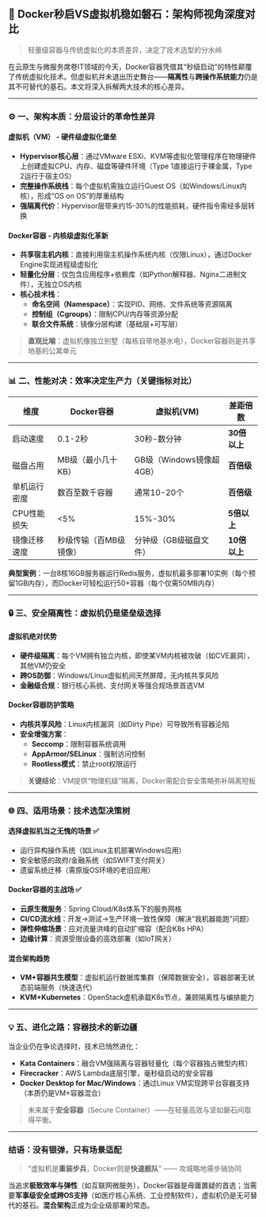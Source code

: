 ## 🐳 Docker秒启VS虚拟机稳如磐石：架构师视角深度对比

> 轻量级容器与传统虚拟化的本质差异，决定了技术选型的分水岭

在云原生与微服务席卷IT领域的今天，Docker容器凭借其“秒级启动”的特性颠覆了传统虚拟化技术。但虚拟机并未退出历史舞台——**隔离性**与**跨操作系统能力**仍是其不可替代的基石。本文将深入拆解两大技术的核心差异。

---

### ⚙️ 一、架构本质：分层设计的革命性差异

#### **虚拟机（VM）** - 硬件级虚拟化堡垒
- **Hypervisor核心层**：通过VMware ESXi、KVM等虚拟化管理程序在物理硬件上创建虚拟CPU、内存、磁盘等硬件环境（Type 1直接运行于裸金属，Type 2运行于宿主OS）
- **完整操作系统栈**：每个虚拟机需独立运行Guest OS（如Windows/Linux内核），形成“OS on OS”的厚重结构
- **强隔离代价**：Hypervisor层带来约15-30%的性能损耗，硬件指令需经多层转换

#### **Docker容器** - 内核级虚拟化革新
- **共享宿主机内核**：直接利用宿主机操作系统内核（仅限Linux），通过Docker Engine实现进程级虚拟化
- **轻量化分层**：仅包含应用程序+依赖库（如Python解释器、Nginx二进制文件），无独立OS内核
- **核心技术栈**：
    - **命名空间（Namespace）**：实现PID、网络、文件系统等资源隔离
    - **控制组（Cgroups）**：限制CPU/内存等资源分配
    - **联合文件系统**：镜像分层构建（基础层+可写层）

> **直观比喻**：虚拟机像独立别墅（每栋自带地基水电），Docker容器则是共享地基的公寓单元

---

### 📊 二、性能对决：效率决定生产力（关键指标对比）

| 维度          | Docker容器                | 虚拟机(VM)               | 差距倍数      |
|---------------|---------------------------|--------------------------|--------------|
| 启动速度      | 0.1-2秒          | 30秒-数分钟      | **30倍以上** |
| 磁盘占用      | MB级（最小几十KB）   | GB级（Windows镜像超4GB）| **百倍级**   |
| 单机运行密度  | 数百至数千容器    | 通常10-20个         | **百倍级**   |
| CPU性能损失   | <5%                  | 15%-30%             | **5倍以上**  |
| 镜像迁移速度  | 秒级传输（百MB级镜像）   | 分钟级（GB级磁盘文件）  | **10倍以上** |

**典型案例**：一台8核16GB服务器运行Redis服务，虚拟机最多部署10实例（每个预留1GB内存），而Docker可轻松运行50+容器（每个仅需50MB内存）

---

### 🔒 三、安全隔离性：虚拟机仍是堡垒级选择

#### **虚拟机绝对优势**
- **硬件级隔离**：每个VM拥有独立内核，即使某VM内核被攻破（如CVE漏洞），其他VM仍安全
- **跨OS防御**：Windows/Linux虚拟机间天然屏障，无内核共享风险
- **金融级合规**：银行核心系统、支付网关等强合规场景首选VM

#### **Docker容器防护策略**
- **内核共享风险**：Linux内核漏洞（如Dirty Pipe）可导致所有容器沦陷
- **安全增强方案**：
    - **Seccomp**：限制容器系统调用
    - **AppArmor/SELinux**：强制访问控制
    - **Rootless模式**：禁止root权限运行

> **关键结论**：VM提供“物理机级”隔离，Docker需配合安全策略弥补隔离短板

---

### 🌐 四、适用场景：技术选型决策树

#### **选择虚拟机当之无愧的场景 ✅**
- 运行异构操作系统（如Linux主机部署Windows应用）
- 安全敏感的政府/金融系统（如SWIFT支付网关）
- 遗留系统迁移（需原版OS环境的老旧应用）

#### **Docker容器的主战场 ✅**
- **云原生微服务**：Spring Cloud/K8s体系下的服务网格
- **CI/CD流水线**：开发→测试→生产环境一致性保障（解决“我机器能跑”问题）
- **弹性伸缩场景**：应对流量洪峰的自动扩缩容（配合K8s HPA）
- **边缘计算**：资源受限设备的高效部署（如IoT网关）

#### **混合架构趋势**
- **VM+容器共生模型**：虚拟机运行数据库集群（保障数据安全），容器部署无状态前端服务（快速迭代）
- **KVM+Kubernetes**：OpenStack虚机承载K8s节点，兼顾隔离性与编排能力

---

### 💡 五、进化之路：容器技术的新边疆

当企业仍在争论选择时，技术已悄然进化：
- **Kata Containers**：融合VM强隔离与容器轻量化（每个容器独占微型内核）
- **Firecracker**：AWS Lambda底层引擎，毫秒级启动的安全容器
- **Docker Desktop for Mac/Windows**：通过Linux VM实现跨平台容器支持（本质仍是VM+容器混合）

> 未来属于**安全容器**（Secure Container）——在轻量高效与坚如磐石间取得平衡。

---

### 结语：没有银弹，只有场景适配
> “虚拟机是**重装步兵**，Docker则是**快速舰队**” —— 攻城略地需步骑协同

当追求**极致效率与弹性**（如互联网微服务），Docker容器是毋庸置疑的首选；当需要**军事级安全或跨OS支持**（如医疗核心系统、工业控制软件），虚拟机仍是无可替代的基石。**混合架构**正成为企业级部署的常态。